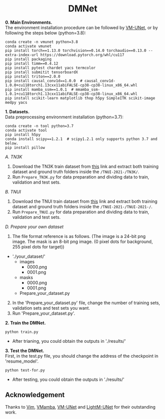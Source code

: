 <div align="center">
<h1>DMNet </h1>
</div>


**0. Main Environments.** </br>
The environment installation procedure can be followed by [VM-UNet](https://github.com/JCruan519/VM-UNet), or by following the steps below (python=3.8):</br>
```
conda create -n vmunet python=3.8
conda activate vmunet
pip install torch==1.13.0 torchvision==0.14.0 torchaudio==0.13.0 --extra-index-url https://download.pytorch.org/whl/cu117
pip install packaging
pip install timm==0.4.12
pip install pytest chardet yacs termcolor
pip install submitit tensorboardX
pip install triton==2.0.0
pip install causal_conv1d==1.0.0  # causal_conv1d-1.0.0+cu118torch1.13cxx11abiFALSE-cp38-cp38-linux_x86_64.whl
pip install mamba_ssm==1.0.1  # mmamba_ssm-1.0.1+cu118torch1.13cxx11abiFALSE-cp38-cp38-linux_x86_64.whl
pip install scikit-learn matplotlib thop h5py SimpleITK scikit-image medpy yacs
```

**1. Datasets.** </br>
Data preprocessing environment installation (python=3.7):
```
conda create -n tool python=3.7
conda activate tool
pip install h5py
conda install scipy==1.2.1  # scipy1.2.1 only supports python 3.7 and below.
pip install pillow
```

*A. TN3K* </br>
1. Download the TN3K train dataset from [this](https://github.com/haifangong/TRFE-Net-for-thyroid-nodule-segmentation/tree/main/picture) link and extract both training dataset and ground truth folders inside the `/TNUI-2021-/TN3K/`. </br>
2. Run `Prepare_TN3K.py` for data preparation and dividing data to train, validation and test sets. </br>

*B. TNUI* </br>
1. Download the TNUI train dataset from [this](https://github.com/zxg3017/TNUI-2021-) link and extract both training dataset and ground truth folders inside the `/TNUI-2021-/TNUI-2021-/`. </br>
2. Run `Prepare_TNUI.py` for data preparation and dividing data to train, validation and test sets. </br>


*D. Prepare your own dataset* </br>
1. The file format reference is as follows. (The image is a 24-bit png image. The mask is an 8-bit png image. (0 pixel dots for background, 255 pixel dots for target))
- './your_dataset/'
  - images
    - 0000.png
    - 0001.png
  - masks
    - 0000.png
    - 0001.png
  - Prepare_your_dataset.py
2. In the 'Prepare_your_dataset.py' file, change the number of training sets, validation sets and test sets you want.</br>
3. Run 'Prepare_your_dataset.py'. </br>

**2. Train the DMNet.**
```
python train.py
```
- After trianing, you could obtain the outputs in './results/' </br>

**3. Test the DMNet.**  
First, in the test.py file, you should change the address of the checkpoint in 'resume_model'.
```
python test-for.py
```
- After testing, you could obtain the outputs in './results/' </br>

## Acknowledgement
Thanks to [Vim](https://github.com/hustvl/Vim), [VMamba](https://github.com/MzeroMiko/VMamba), [VM-UNet](https://github.com/JCruan519/VM-UNet) and [LightM-UNet](https://github.com/MrBlankness/LightM-UNet) for their outstanding work.
